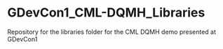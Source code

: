 # GDevCon1_CML-DQMH_Libraries
Repository for the libraries folder for the CML DQMH demo presented at GDevCon1
